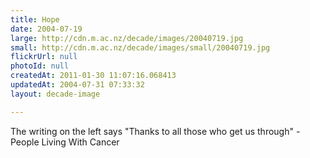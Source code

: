 ```yaml
---
title: Hope
date: 2004-07-19
large: http://cdn.m.ac.nz/decade/images/20040719.jpg
small: http://cdn.m.ac.nz/decade/images/small/20040719.jpg
flickrUrl: null
photoId: null
createdAt: 2011-01-30 11:07:16.068413
updatedAt: 2004-07-31 07:33:32
layout: decade-image

---
```

The writing on the left says "Thanks to all those who get us through" - People Living With Cancer
